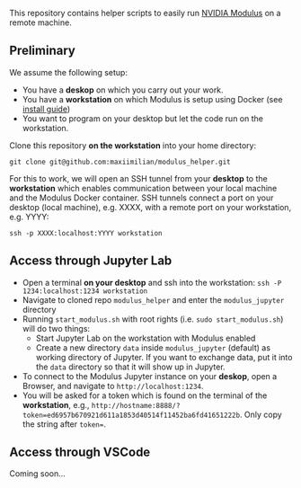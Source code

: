 This repository contains helper scripts to easily run [NVIDIA Modulus](https://docs.nvidia.com/deeplearning/modulus/index.html) on a remote machine.

## Preliminary
We assume the following setup:
- You have a **deskop** on which you carry out your work.
- You have a **workstation** on which Modulus is setup using Docker (see [install guide](https://docs.nvidia.com/deeplearning/modulus/user_guide/getting_started/installation.html))
- You want to program on your desktop but let the code run on the workstation.

Clone this repository **on the workstation** into your home directory:
```shell
git clone git@github.com:maxiimilian/modulus_helper.git
```

For this to work, we will open an SSH tunnel from your **desktop** to the **workstation** 
which enables communication between your local machine and the Modulus Docker container.
SSH tunnels connect a port on your desktop (local machine), e.g. XXXX, with a remote port 
on your workstation, e.g. YYYY:
```shell
ssh -p XXXX:localhost:YYYY workstation
```

## Access through Jupyter Lab
- Open a terminal **on your desktop** and ssh into the workstation: `ssh -P 1234:localhost:1234 workstation`
- Navigate to cloned repo `modulus_helper` and enter the `modulus_jupyter` directory
- Running `start_modulus.sh` with root rights (i.e. `sudo start_modulus.sh`) will do two things:
  - Start Jupyter Lab on the workstation with Modulus enabled
  - Create a new directory `data` inside `modulus_jupyter` (default) as working directory of Jupyter.
    If you want to exchange data, put it into the `data` directory so that it will show up in Jupyter.
- To connect to the Modulus Jupyter instance on your **deskop**, open a Browser, and navigate to
  `http://localhost:1234`.
- You will be asked for a token which is found on the terminal of the **workstation**, e.g., 
  `http://hostname:8888/?token=ed6957b670921d611a1853d40514f11452ba6fd41651222b`. Only copy the string
  after `token=`.

## Access through VSCode
Coming soon...
